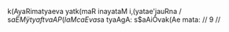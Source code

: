 k(AyaRimatyaeva yatk(maR inayataM i‚(yatae'jauRna /
s$aËMÿ tyaftvaA P(laM caEva s$a tyaAgA: s$aAiÔvak(Ae mata: // 9 //